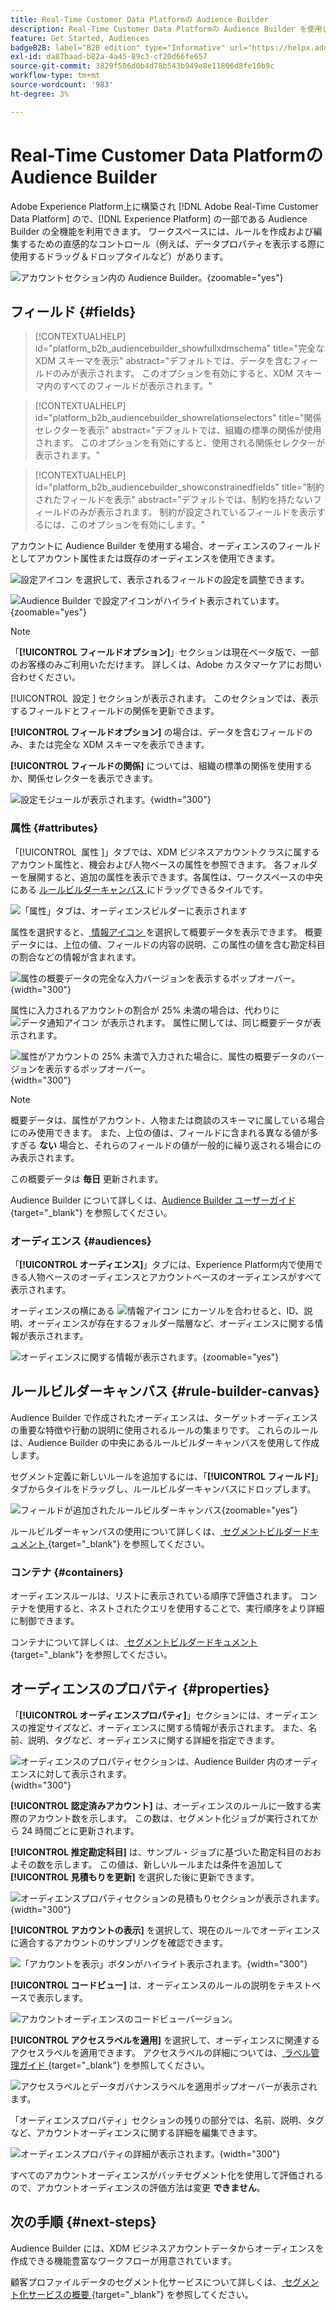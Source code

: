 ```yaml
---
title: Real-Time Customer Data Platformの Audience Builder
description: Real-Time Customer Data Platformの Audience Builder を使用してオーディエンスを作成する方法を説明します。
feature: Get Started, Audiences
badgeB2B: label="B2B edition" type="Informative" url="https://helpx.adobe.com/legal/product-descriptions/real-time-customer-data-platform-b2b-edition-prime-and-ultimate-packages.html newtab=true"
exl-id: da87baad-b82a-4a45-89c3-cf20d66fe657
source-git-commit: 3829f506d0b4d78b543b949e8e11806d8fe10b9c
workflow-type: tm+mt
source-wordcount: '983'
ht-degree: 3%

---
```


# Real-Time Customer Data Platformの Audience Builder

Adobe Experience Platform上に構築され [!DNL Adobe Real-Time Customer Data Platform] ので、[!DNL Experience Platform] の一部である Audience Builder の全機能を利用できます。 ワークスペースには、ルールを作成および編集するための直感的なコントロール（例えば、データプロパティを表示する際に使用するドラッグ＆ドロップタイルなど）があります。

![ アカウントセクション内の Audience Builder。](../assets/segmentation/audience-builder/audience-builder.png){zoomable="yes"}

## フィールド {#fields}

>[!CONTEXTUALHELP]
>id="platform_b2b_audiencebuilder_showfullxdmschema"
>title="完全な XDM スキーマを表示"
>abstract="デフォルトでは、データを含むフィールドのみが表示されます。 このオプションを有効にすると、XDM スキーマ内のすべてのフィールドが表示されます。"

>[!CONTEXTUALHELP]
>id="platform_b2b_audiencebuilder_showrelationselectors"
>title="関係セレクターを表示"
>abstract="デフォルトでは、組織の標準の関係が使用されます。 このオプションを有効にすると、使用される関係セレクターが表示されます。"

>[!CONTEXTUALHELP]
>id="platform_b2b_audiencebuilder_showconstrainedfields"
>title="制約されたフィールドを表示"
>abstract="デフォルトでは、制約を持たないフィールドのみが表示されます。 制約が設定されているフィールドを表示するには、このオプションを有効にします。"

アカウントに Audience Builder を使用する場合、オーディエンスのフィールドとしてアカウント属性または既存のオーディエンスを使用できます。

![ 設定アイコン ](../../images/icons/settings.png) を選択して、表示されるフィールドの設定を調整できます。

![Audience Builder で設定アイコンがハイライト表示されています。](../assets/segmentation/audience-builder/select-settings.png){zoomable="yes"}

>[!NOTE]
>
>「**[!UICONTROL フィールドオプション]**」セクションは現在ベータ版で、一部のお客様のみご利用いただけます。 詳しくは、Adobe カスタマーケアにお問い合わせください。

[!UICONTROL &#x200B; 設定 &#x200B;] セクションが表示されます。 このセクションでは、表示するフィールドとフィールドの関係を更新できます。

**[!UICONTROL フィールドオプション]** の場合は、データを含むフィールドのみ、または完全な XDM スキーマを表示できます。

**[!UICONTROL フィールドの関係]** については、組織の標準の関係を使用するか、関係セレクターを表示できます。

![ 設定モジュールが表示されます。](../assets/segmentation/audience-builder/settings.png){width="300"}

### 属性 {#attributes}

「[!UICONTROL &#x200B; 属性 &#x200B;]」タブでは、XDM ビジネスアカウントクラスに属するアカウント属性と、機会および人物ベースの属性を参照できます。 各フォルダーを展開すると、追加の属性を表示できます。各属性は、ワークスペースの中央にある [ ルールビルダーキャンバス ](#rule-builder-canvas) にドラッグできるタイルです。

![ 「属性」タブは、オーディエンスビルダーに表示されます ](../assets/segmentation/audience-builder/attributes.png)

属性を選択すると、[ 情報アイコン ](../../images/icons/info.png) を選択して概要データを表示できます。 概要データには、上位の値、フィールドの内容の説明、この属性の値を含む勘定科目の割合などの情報が含まれます。

![ 属性の概要データの完全な入力バージョンを表示するポップオーバー。](../assets/segmentation/audience-builder/full-summary-data.png){width="300"}

属性に入力されるアカウントの割合が 25% 未満の場合は、代わりに ![ データ通知アイコン ](../../images/icons/data-notice.png) が表示されます。 属性に関しては、同じ概要データが表示されます。

![ 属性がアカウントの 25% 未満で入力された場合に、属性の概要データのバージョンを表示するポップオーバー。](../assets/segmentation/audience-builder/empty-summary-data.png){width="300"}

>[!NOTE]
>
>概要データは、属性がアカウント、人物または商談のスキーマに属している場合にのみ使用できます。 また、上位の値は、フィールドに含まれる異なる値が多すぎる **ない** 場合と、それらのフィールドの値が一般的に繰り返される場合にのみ表示されます。
>
>この概要データは **毎日** 更新されます。

Audience Builder について詳しくは、[Audience Builder ユーザーガイド ](../../segmentation/ui/segment-builder.md){target="_blank"} を参照してください。

### オーディエンス {#audiences}

「**[!UICONTROL オーディエンス]**」タブには、Experience Platform内で使用できる人物ベースのオーディエンスとアカウントベースのオーディエンスがすべて表示されます。

オーディエンスの横にある ![ 情報アイコン ](../../images/icons/info.png) にカーソルを合わせると、ID、説明、オーディエンスが存在するフォルダー階層など、オーディエンスに関する情報が表示されます。

![ オーディエンスに関する情報が表示されます。](../assets/segmentation/audience-builder/audience-information.png){zoomable="yes"}

## ルールビルダーキャンバス {#rule-builder-canvas}

Audience Builder で作成されたオーディエンスは、ターゲットオーディエンスの重要な特徴や行動の説明に使用されるルールの集まりです。 これらのルールは、Audience Builder の中央にあるルールビルダーキャンバスを使用して作成します。

セグメント定義に新しいルールを追加するには、「**[!UICONTROL フィールド]**」タブからタイルをドラッグし、ルールビルダーキャンバスにドロップします。

![ フィールドが追加されたルールビルダーキャンバス ](../assets/segmentation/audience-builder/added-field.png){zoomable="yes"}

ルールビルダーキャンバスの使用について詳しくは、[ セグメントビルダードキュメント ](../../segmentation/ui/segment-builder.md#rule-builder-canvas){target="_blank"} を参照してください。

### コンテナ {#containers}

オーディエンスルールは、リストに表示されている順序で評価されます。 コンテナを使用すると、ネストされたクエリを使用することで、実行順序をより詳細に制御できます。

コンテナについて詳しくは、[ セグメントビルダードキュメント ](../../segmentation/ui/segment-builder.md#containers){target="_blank"} を参照してください。

## オーディエンスのプロパティ {#properties}

「**[!UICONTROL オーディエンスプロパティ]**」セクションには、オーディエンスの推定サイズなど、オーディエンスに関する情報が表示されます。 また、名前、説明、タグなど、オーディエンスに関する詳細を指定できます。

![ オーディエンスのプロパティセクションは、Audience Builder 内のオーディエンスに対して表示されます。](../assets/segmentation/audience-builder/audience-properties.png){width="300"}

**[!UICONTROL 認定済みアカウント]** は、オーディエンスのルールに一致する実際のアカウント数を示します。 この数は、セグメント化ジョブが実行されてから 24 時間ごとに更新されます。

**[!UICONTROL 推定勘定科目]** は、サンプル・ジョブに基づいた勘定科目のおおよその数を示します。 この値は、新しいルールまたは条件を追加して **[!UICONTROL 見積もりを更新]** を選択した後に更新できます。

![ オーディエンスプロパティセクションの見積もりセクションが表示されます。](../assets/segmentation/audience-builder/account-estimates.png){width="300"}

**[!UICONTROL アカウントの表示]** を選択して、現在のルールでオーディエンスに適合するアカウントのサンプリングを確認できます。

![ 「アカウントを表示」ボタンがハイライト表示されます。](../assets/segmentation/audience-builder/view-accounts.png){width="300"}

**[!UICONTROL コードビュー]** は、オーディエンスのルールの説明をテキストベースで表示します。

![ アカウントオーディエンスのコードビューバージョン。](../assets/segmentation/audience-builder/code-view.png)

**[!UICONTROL アクセスラベルを適用]** を選択して、オーディエンスに関連するアクセスラベルを適用できます。 アクセスラベルの詳細については、[ ラベル管理ガイド ](../../access-control/abac/ui/labels.md){target="_blank"} を参照してください。

![ アクセスラベルとデータガバナンスラベルを適用ポップオーバーが表示されます。](../assets/segmentation/audience-builder/apply-access-labels.png)

「オーディエンスプロパティ」セクションの残りの部分では、名前、説明、タグなど、アカウントオーディエンスに関する詳細を編集できます。

![ オーディエンスプロパティの詳細が表示されます。](../assets/segmentation/audience-builder/audience-details.png){width="300"}

すべてのアカウントオーディエンスがバッチセグメント化を使用して評価されるので、アカウントオーディエンスの評価方法は変更 **できません**。

## 次の手順 {#next-steps}

Audience Builder には、XDM ビジネスアカウントデータからオーディエンスを作成できる機能豊富なワークフローが用意されています。

顧客プロファイルデータのセグメント化サービスについて詳しくは、[ セグメント化サービスの概要 ](../../segmentation/home.md){target="_blank"} を参照してください。

